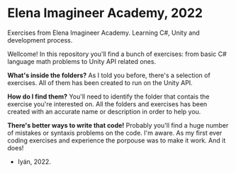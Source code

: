 # Elena Imagineer Academy, 2022
Exercises from Elena Imagineer Academy. Learning C#, Unity and development process.

Wellcome! In this repository you'll find a bunch of exercises: from basic C# language math problems
to Unity API related ones.

<b>What's inside the folders?</b>
As I told you before, there's a selection of exercises. All of them has been created to run on the
Unity API.

<b>How do I find them?</b>
You'll need to identify the folder that contais the exercise you're interested on. All the folders
and exercises has been created with an accurate name or description in order to help you.

<b>There's better ways to write that code!</b>
Probably you'll find a huge number of mistakes or syntaxis problems on the code. I'm aware. As my
first ever coding exercises and experience the porpouse was to make it work. And it does!

- Iyán, 2022.
